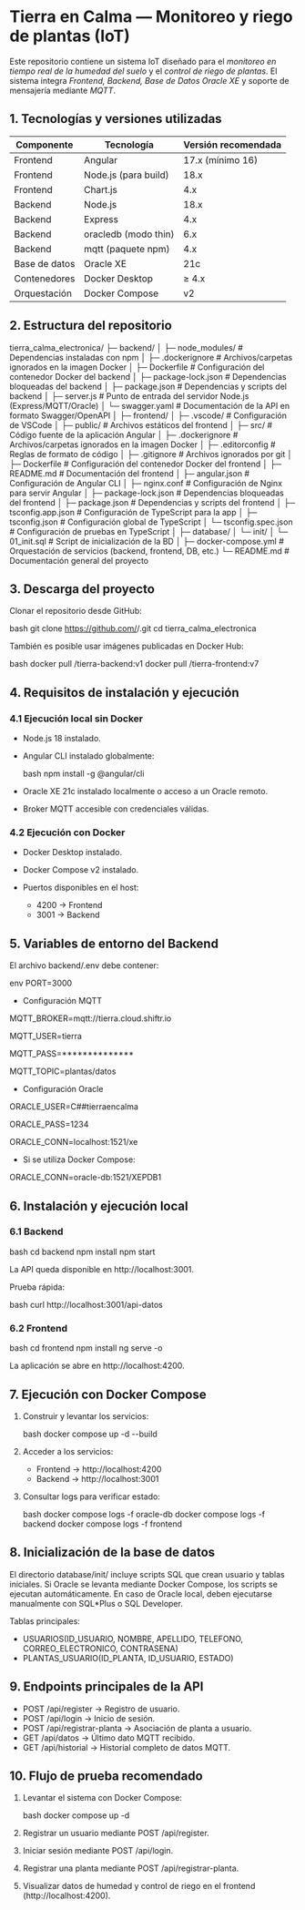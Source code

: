 # Tierra en Calma — Monitoreo y riego de plantas (IoT)
Este repositorio contiene un sistema IoT diseñado para el *monitoreo en tiempo real de la humedad del suelo* y el *control de riego de plantas*.
El sistema integra *Frontend, Backend, Base de Datos Oracle XE* y soporte de mensajería mediante *MQTT*.

## 1. Tecnologías y versiones utilizadas

| Componente    | Tecnología           | Versión recomendada |
| ------------- | -------------------- | ------------------- |
| Frontend      | Angular              | 17.x (mínimo 16)    |
| Frontend      | Node.js (para build) | 18.x                |
| Frontend      | Chart.js             | 4.x                 |
| Backend       | Node.js              | 18.x                |
| Backend       | Express              | 4.x                 |
| Backend       | oracledb (modo thin) | 6.x                 |
| Backend       | mqtt (paquete npm)   | 4.x                 |
| Base de datos | Oracle XE            | 21c                 |
| Contenedores  | Docker Desktop       | ≥ 4.x               |
| Orquestación  | Docker Compose       | v2                  |

## 2. Estructura del repositorio

tierra_calma_electronica/
├─ backend/
│ ├─ node_modules/ # Dependencias instaladas con npm
│ ├─ .dockerignore # Archivos/carpetas ignorados en la imagen Docker
│ ├─ Dockerfile # Configuración del contenedor Docker del backend
│ ├─ package-lock.json # Dependencias bloqueadas del backend
│ ├─ package.json # Dependencias y scripts del backend
│ ├─ server.js # Punto de entrada del servidor Node.js (Express/MQTT/Oracle)
│ └─ swagger.yaml # Documentación de la API en formato Swagger/OpenAPI
│
├─ frontend/
│ ├─ .vscode/ # Configuración de VSCode
│ ├─ public/ # Archivos estáticos del frontend
│ ├─ src/ # Código fuente de la aplicación Angular
│ ├─ .dockerignore # Archivos/carpetas ignorados en la imagen Docker
│ ├─ .editorconfig # Reglas de formato de código
│ ├─ .gitignore # Archivos ignorados por git
│ ├─ Dockerfile # Configuración del contenedor Docker del frontend
│ ├─ README.md # Documentación del frontend
│ ├─ angular.json # Configuración de Angular CLI
│ ├─ nginx.conf # Configuración de Nginx para servir Angular
│ ├─ package-lock.json # Dependencias bloqueadas del frontend
│ ├─ package.json # Dependencias y scripts del frontend
│ ├─ tsconfig.app.json # Configuración de TypeScript para la app
│ ├─ tsconfig.json # Configuración global de TypeScript
│ └─ tsconfig.spec.json # Configuración de pruebas en TypeScript
│
├─ database/
│ └─ init/
│ └─ 01_init.sql # Script de inicialización de la BD
│
├─ docker-compose.yml # Orquestación de servicios (backend, frontend, DB, etc.)
└─ README.md # Documentación general del proyecto            


## 3. Descarga del proyecto

Clonar el repositorio desde GitHub:

bash
git clone https://github.com/<usuario>/<repositorio>.git
cd tierra_calma_electronica

También es posible usar imágenes publicadas en Docker Hub:

bash
docker pull <usuario>/tierra-backend:v1
docker pull <usuario>/tierra-frontend:v7

## 4. Requisitos de instalación y ejecución

### 4.1 Ejecución local sin Docker

* Node.js 18 instalado.
* Angular CLI instalado globalmente:

  bash
  npm install -g @angular/cli
  
* Oracle XE 21c instalado localmente o acceso a un Oracle remoto.
* Broker MQTT accesible con credenciales válidas.

### 4.2 Ejecución con Docker

* Docker Desktop instalado.
* Docker Compose v2 instalado.
* Puertos disponibles en el host:

  * 4200 → Frontend
  * 3001 → Backend

## 5. Variables de entorno del Backend

El archivo backend/.env debe contener:

env
PORT=3000

* Configuración MQTT

MQTT_BROKER=mqtt://tierra.cloud.shiftr.io

MQTT_USER=tierra

MQTT_PASS=**************

MQTT_TOPIC=plantas/datos

* Configuración Oracle

ORACLE_USER=C##tierraencalma

ORACLE_PASS=1234

ORACLE_CONN=localhost:1521/xe

* Si se utiliza Docker Compose:

ORACLE_CONN=oracle-db:1521/XEPDB1

## 6. Instalación y ejecución local

### 6.1 Backend

bash
cd backend
npm install
npm start

La API queda disponible en http://localhost:3001.

Prueba rápida:

bash
curl http://localhost:3001/api-datos

### 6.2 Frontend

bash
cd frontend
npm install
ng serve -o

La aplicación se abre en http://localhost:4200.

## 7. Ejecución con Docker Compose

1. Construir y levantar los servicios:

   bash
   docker compose up -d --build
   
2. Acceder a los servicios:

   * Frontend → http://localhost:4200
   * Backend → http://localhost:3001

3. Consultar logs para verificar estado:

   bash
   docker compose logs -f oracle-db
   docker compose logs -f backend
   docker compose logs -f frontend

## 8. Inicialización de la base de datos

El directorio database/init/ incluye scripts SQL que crean usuario y tablas iniciales.
Si Oracle se levanta mediante Docker Compose, los scripts se ejecutan automáticamente.
En caso de Oracle local, deben ejecutarse manualmente con SQL*Plus o SQL Developer.

Tablas principales:

* USUARIOS(ID_USUARIO, NOMBRE, APELLIDO, TELEFONO, CORREO_ELECTRONICO, CONTRASENA)
* PLANTAS_USUARIO(ID_PLANTA, ID_USUARIO, ESTADO)

## 9. Endpoints principales de la API

* POST /api/register → Registro de usuario.
* POST /api/login → Inicio de sesión.
* POST /api/registrar-planta → Asociación de planta a usuario.
* GET /api/datos → Último dato MQTT recibido.
* GET /api/historial → Historial completo de datos MQTT.

## 10. Flujo de prueba recomendado

1. Levantar el sistema con Docker Compose:

   bash
   docker compose up -d
   
2. Registrar un usuario mediante POST /api/register.
3. Iniciar sesión mediante POST /api/login.
4. Registrar una planta mediante POST /api/registrar-planta.
5. Visualizar datos de humedad y control de riego en el frontend (http://localhost:4200).








